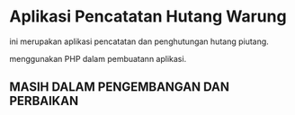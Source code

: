 # Aplikasi Pencatatan Hutang Warung

ini merupakan aplikasi pencatatan dan penghutungan hutang piutang.

menggunakan PHP dalam pembuatann aplikasi.

## MASIH DALAM PENGEMBANGAN DAN PERBAIKAN
